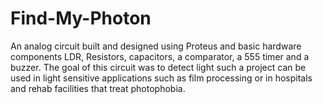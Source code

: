 # Find-My-Photon

An analog circuit built and designed using Proteus and basic hardware components LDR, Resistors, capacitors, 
a comparator, a 555 timer and a buzzer. The goal of this circuit was to detect light such a project can be used in 
light sensitive applications such as film processing or in hospitals and rehab facilities that treat photophobia. 
